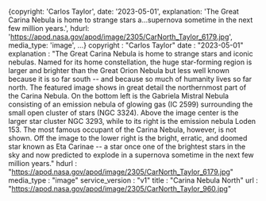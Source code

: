 {copyright: 'Carlos Taylor', date: '2023-05-01', explanation: 'The Great Carina Nebula is home to strange stars a…supernova sometime in the next few million years.', hdurl: 'https://apod.nasa.gov/apod/image/2305/CarNorth_Taylor_6179.jpg', media_type: 'image', …}
copyright
: 
"Carlos Taylor"
date
: 
"2023-05-01"
explanation
: 
"The Great Carina Nebula is home to strange stars and iconic nebulas. Named for its home constellation, the huge star-forming region is larger and brighter than the Great Orion Nebula but less well known because it is so far south -- and because so much of humanity lives so far north.  The featured image shows in great detail the northernmost part of the Carina Nebula. On the bottom left is the Gabriela Mistral Nebula consisting of an emission nebula of glowing gas (IC 2599) surrounding the small open cluster of stars (NGC 3324). Above the image center is the larger star cluster NGC 3293, while to its right is the emission nebula Loden 153.  The most famous occupant of the Carina Nebula, however, is not shown. Off the image to the lower right is the bright, erratic, and doomed star known as Eta Carinae -- a star once one of the brightest stars in the sky and now predicted to explode in a supernova sometime in the next few million years."
hdurl
: 
"https://apod.nasa.gov/apod/image/2305/CarNorth_Taylor_6179.jpg"
media_type
: 
"image"
service_version
: 
"v1"
title
: 
"Carina Nebula North"
url
: 
"https://apod.nasa.gov/apod/image/2305/CarNorth_Taylor_960.jpg"